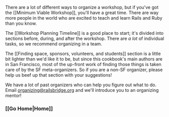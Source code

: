 There are a lot of different ways to organize a workshop, but if you've got the [[Minimum Viable Workshop]], you'll have a great time. There are way more people in the world who are excited to teach and learn Rails and Ruby than you know.

The [[Workshop Planning Timeline]] is a good place to start; it's divided into sections before, during, and after the workshop. There are *a lot* of individual tasks, so we recommend organizing in a team.

The [[Finding space, sponsors, volunteers, and students]] section is a little bit lighter than we'd like it to be, but since this cookbook's main authors are in San Francisco, most of the up-front work of finding those things is taken care of by the SF meta-organizers. So if you are a non-SF organizer, please help us beef up that section with your suggestions!

We have a lot of past organizers who can help you figure out what to do. Email organizing@railsbridge.org and we'll introduce you to an organizing mentor!

### [[Go Home|Home]]